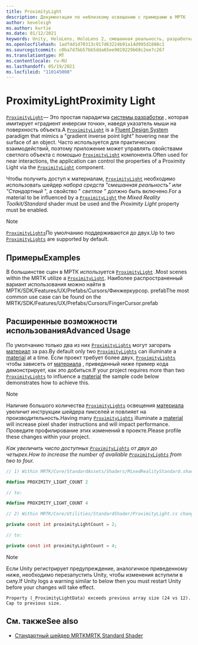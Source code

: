 ```yaml
---
title: ProximityLight
description: Документация по неблизкому освещению с примерами в МРТК
author: keveleigh
ms.author: kurtie
ms.date: 01/12/2021
keywords: Unity, HoloLens, HoloLens 2, смешанная реальность, разработка, MRTK
ms.openlocfilehash: 1adf4d1d70313c917d63224b91a14d995d1888c1
ms.sourcegitcommit: c0ba7d7bb57bb5dda65ee9019229b68c2ee7c267
ms.translationtype: MT
ms.contentlocale: ru-RU
ms.lasthandoff: 05/19/2021
ms.locfileid: "110145008"
---
```

# <a name="proximity-light"></a><span data-ttu-id="962c2-104">ProximityLight</span><span class="sxs-lookup"><span data-stu-id="962c2-104">Proximity Light</span></span>

<span data-ttu-id="962c2-105">[`ProximityLight`](xref:Microsoft.MixedReality.Toolkit.Utilities.ProximityLight)— Это простая парадигма [системы разработки](https://www.microsoft.com/design/fluent/) , которая имитирует «градиент инверсии точки», наведя указатель мыши на поверхность объекта.</span><span class="sxs-lookup"><span data-stu-id="962c2-105">A [`ProximityLight`](xref:Microsoft.MixedReality.Toolkit.Utilities.ProximityLight) is a [Fluent Design System](https://www.microsoft.com/design/fluent/) paradigm that mimics a "gradient inverse point light" hovering near the surface of an object.</span></span> <span data-ttu-id="962c2-106">Часто используется для практических взаимодействий, поэтому приложение может управлять свойствами светлого объекта с помощью [`ProximityLight`](xref:Microsoft.MixedReality.Toolkit.Utilities.ProximityLight) компонента.</span><span class="sxs-lookup"><span data-stu-id="962c2-106">Often used for near interactions, the application can control the properties of a Proximity Light via the [`ProximityLight`](xref:Microsoft.MixedReality.Toolkit.Utilities.ProximityLight) component.</span></span>

<span data-ttu-id="962c2-107">Чтобы получить доступ к материалам, [`ProximityLight`](xref:Microsoft.MixedReality.Toolkit.Utilities.ProximityLight) необходимо использовать шейдер *набора средств "смешанная реальность" или "Стандартный* ", а свойство " *светлое* " должно быть включено.</span><span class="sxs-lookup"><span data-stu-id="962c2-107">For a material to be influenced by a [`ProximityLight`](xref:Microsoft.MixedReality.Toolkit.Utilities.ProximityLight) the *Mixed Reality Toolkit/Standard* shader must be used and the *Proximity Light* property must be enabled.</span></span>

> [!NOTE]
> <span data-ttu-id="962c2-108">[`ProximityLights`](xref:Microsoft.MixedReality.Toolkit.Utilities.ProximityLight)По умолчанию поддерживаются до двух.</span><span class="sxs-lookup"><span data-stu-id="962c2-108">Up to two [`ProximityLights`](xref:Microsoft.MixedReality.Toolkit.Utilities.ProximityLight) are supported by default.</span></span>

## <a name="examples"></a><span data-ttu-id="962c2-109">Примеры</span><span class="sxs-lookup"><span data-stu-id="962c2-109">Examples</span></span>

<span data-ttu-id="962c2-110">В большинстве сцен в МРТК используется [`ProximityLight`](xref:Microsoft.MixedReality.Toolkit.Utilities.ProximityLight) .</span><span class="sxs-lookup"><span data-stu-id="962c2-110">Most scenes within the MRTK utilize a [`ProximityLight`](xref:Microsoft.MixedReality.Toolkit.Utilities.ProximityLight).</span></span> <span data-ttu-id="962c2-111">Наиболее распространенный вариант использования можно найти в МРТК/SDK/Features/UX/Prefabs/Cursors/Финжеркурсор. prefab</span><span class="sxs-lookup"><span data-stu-id="962c2-111">The most common use case can be found on the MRTK/SDK/Features/UX/Prefabs/Cursors/FingerCursor.prefab</span></span>

## <a name="advanced-usage"></a><span data-ttu-id="962c2-112">Расширенные возможности использования</span><span class="sxs-lookup"><span data-stu-id="962c2-112">Advanced Usage</span></span>

<span data-ttu-id="962c2-113">По умолчанию только два из них [`ProximityLights`](xref:Microsoft.MixedReality.Toolkit.Utilities.ProximityLight) могут загорать [материал](https://docs.unity3d.com/ScriptReference/Material.html) за раз.</span><span class="sxs-lookup"><span data-stu-id="962c2-113">By default only two [`ProximityLights`](xref:Microsoft.MixedReality.Toolkit.Utilities.ProximityLight) can illuminate a [material](https://docs.unity3d.com/ScriptReference/Material.html) at a time.</span></span> <span data-ttu-id="962c2-114">Если проект требует более двух, [`ProximityLights`](xref:Microsoft.MixedReality.Toolkit.Utilities.ProximityLight) чтобы зависеть от [материала](https://docs.unity3d.com/ScriptReference/Material.html) , приведенный ниже пример кода демонстрирует, как это добиться.</span><span class="sxs-lookup"><span data-stu-id="962c2-114">If your project requires more than two [`ProximityLights`](xref:Microsoft.MixedReality.Toolkit.Utilities.ProximityLight) to influence a [material](https://docs.unity3d.com/ScriptReference/Material.html) the sample code below demonstrates how to achieve this.</span></span>

> [!NOTE]
> <span data-ttu-id="962c2-115">Наличие большого количества [`ProximityLights`](xref:Microsoft.MixedReality.Toolkit.Utilities.ProximityLight) освещения [материала](https://docs.unity3d.com/ScriptReference/Material.html) увеличит инструкции шейдера пикселей и повлияет на производительность.</span><span class="sxs-lookup"><span data-stu-id="962c2-115">Having many [`ProximityLights`](xref:Microsoft.MixedReality.Toolkit.Utilities.ProximityLight) illuminate a [material](https://docs.unity3d.com/ScriptReference/Material.html) will increase pixel shader instructions and will impact performance.</span></span> <span data-ttu-id="962c2-116">Проведите профилирование этих изменений в проекте.</span><span class="sxs-lookup"><span data-stu-id="962c2-116">Please profile these changes within your project.</span></span>

<span data-ttu-id="962c2-117">*Как увеличить число доступных [`ProximityLights`](xref:Microsoft.MixedReality.Toolkit.Utilities.ProximityLight) от двух до четырех.*</span><span class="sxs-lookup"><span data-stu-id="962c2-117">*How to increase the number of available [`ProximityLights`](xref:Microsoft.MixedReality.Toolkit.Utilities.ProximityLight) from two to four.*</span></span>

```C#
// 1) Within MRTK/Core/StandardAssets/Shaders/MixedRealityStandard.shader change:

#define PROXIMITY_LIGHT_COUNT 2

// to:

#define PROXIMITY_LIGHT_COUNT 4

// 2) Within MRTK/Core/Utilities/StandardShader/ProximityLight.cs change:

private const int proximityLightCount = 2;

// to:

private const int proximityLightCount = 4;
```

> [!NOTE]
> <span data-ttu-id="962c2-118">Если Unity регистрирует предупреждение, аналогичное приведенному ниже, необходимо перезапустить Unity, чтобы изменения вступили в силу.</span><span class="sxs-lookup"><span data-stu-id="962c2-118">If Unity logs a warning similar to below then you must restart Unity before your changes will take effect.</span></span>
>
>`Property (_ProximityLightData) exceeds previous array size (24 vs 12). Cap to previous size.`

## <a name="see-also"></a><span data-ttu-id="962c2-119">См. также</span><span class="sxs-lookup"><span data-stu-id="962c2-119">See also</span></span>

* [<span data-ttu-id="962c2-120">Стандартный шейдер MRTK</span><span class="sxs-lookup"><span data-stu-id="962c2-120">MRTK Standard Shader</span></span>](mrtk-standard-shader.md)
